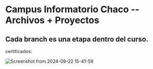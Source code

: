 # Campus Informatorio Chaco -- Archivos + Proyectos

## Cada branch es una etapa dentro del curso.
certificados:


![Screenshot from 2024-09-22 15-41-59](https://github.com/user-attachments/assets/39e59d25-cb42-4808-9de7-d9fda176549c)

